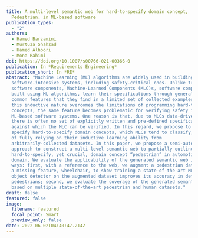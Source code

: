 ```yaml
---
title: A multi-level semantic web for hard-to-specify domain concept,
  Pedestrian, in ML-based software
publication_types:
  - "2"
authors:
  - Hamed Barzamini
  - Murtuza Shahzad
  - Hamed Alhoori
  - Mona Rahimi
doi: https://doi.org/10.1007/s00766-021-00366-0
publication: In *Requirements Engineering*
publication_short: In *RE*
abstract: "Machine Learning (ML) algorithms are widely used in building
  software-intensive systems, including safety-critical ones. Unlike traditional
  software components, Machine-Learned Components (MLC)s, software components
  built using ML algorithms, learn their specifications through generalizing the
  common features that they find in a limited set of collected examples. While
  this inductive nature overcomes the limitations of programming hard-to-specify
  concepts, the same feature becomes problematic for verifying safety in
  ML-based software systems. One reason is that, due to MLCs data-driven nature,
  there is often no set of explicitly written and pre-defined specifications,
  against which the MLC can be verified. In this regard, we propose to partially
  specify hard-to-specify domain concepts, which MLCs tend to classify, instead
  of fully relying on their inductive learning ability from
  arbitrarily-collected datasets. In this paper, we propose a semi-automated
  approach to construct a multi-level semantic web to partially outline the
  hard-to-specify, yet crucial, domain concept “pedestrian” in automotive
  domain. We evaluate the applicability of the generated semantic web in two
  ways: first, with a reference to the web, we augment a pedestrian dataset for
  a missing feature, wheelchair, to show training a state-of-the-art ML-based
  object detector on the augmented dataset improves its accuracy in detecting
  pedestrians; second, we evaluate the coverage of the generated semantic web
  based on multiple state-of-the-art pedestrian and human datasets."
draft: false
featured: false
image:
  filename: featured
  focal_point: Smart
  preview_only: false
date: 2022-06-02T04:40:47.214Z
---
```


